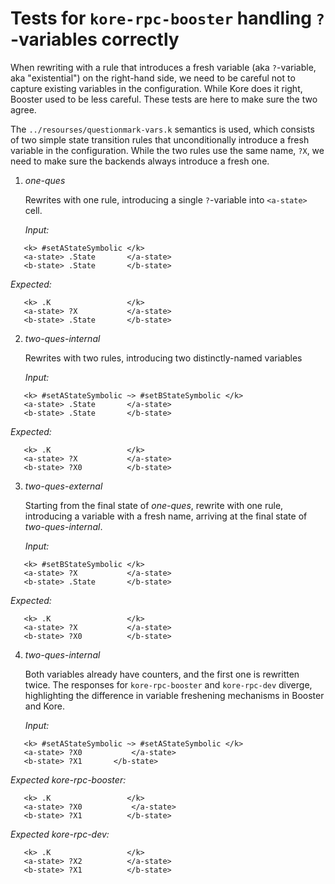 # Tests for `kore-rpc-booster` handling `?`-variables correctly

When rewriting with a rule that introduces a fresh variable (aka `?`-variable, aka "existential") on the right-hand side, we need to be careful not to capture existing variables in the configuration. While Kore does it right, Booster used to be less careful. These tests are here to make sure the two agree.

The `../resourses/questionmark-vars.k` semantics is used, which consists of two simple state
transition rules that unconditionally introduce a fresh variable in the configuration. While the two rules use the same name, `?X`, we need to make sure the backends always introduce a fresh one.

1) _one-ques_

   Rewrites with one rule, introducing a single `?`-variable into `<a-state>` cell.

   _Input:_

```
   <k> #setAStateSymbolic </k>
   <a-state> .State       </a-state>
   <b-state> .State       </b-state>
```

   _Expected:_

```
   <k> .K                 </k>
   <a-state> ?X           </a-state>
   <b-state> .State       </b-state>
```

2) _two-ques-internal_

   Rewrites with two rules, introducing two distinctly-named variables

   _Input:_

```
   <k> #setAStateSymbolic ~> #setBStateSymbolic </k>
   <a-state> .State       </a-state>
   <b-state> .State       </b-state>
```

   _Expected:_

```
   <k> .K                 </k>
   <a-state> ?X           </a-state>
   <b-state> ?X0          </b-state>
```

3) _two-ques-external_

   Starting from the final state of _one-ques_, rewrite with one rule, introducing a variable with a fresh name, arriving at the final state of _two-ques-internal_.

   _Input:_

```
   <k> #setBStateSymbolic </k>
   <a-state> ?X           </a-state>
   <b-state> .State       </b-state>
```

   _Expected:_

```
   <k> .K                 </k>
   <a-state> ?X           </a-state>
   <b-state> ?X0          </b-state>
```

4) _two-ques-internal_

   Both variables already have counters, and the first one is rewritten twice. The responses for `kore-rpc-booster` and `kore-rpc-dev` diverge, highlighting the difference in variable freshening mechanisms in Booster and Kore.

   _Input:_

```
   <k> #setAStateSymbolic ~> #setAStateSymbolic </k>
   <a-state> ?X0           </a-state>
   <b-state> ?X1       </b-state>
```

   _Expected kore-rpc-booster:_

```
   <k> .K                 </k>
   <a-state> ?X0           </a-state>
   <b-state> ?X1          </b-state>
```

   _Expected kore-rpc-dev:_

```
   <k> .K                 </k>
   <a-state> ?X2          </a-state>
   <b-state> ?X1          </b-state>
```
